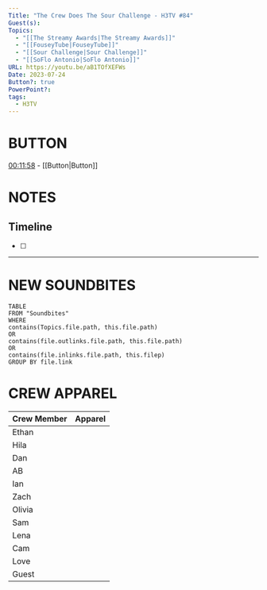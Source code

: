 ```yaml
---
Title: "The Crew Does The Sour Challenge - H3TV #84"
Guest(s): 
Topics:
  - "[[The Streamy Awards|The Streamy Awards]]"
  - "[[FouseyTube|FouseyTube]]"
  - "[[Sour Challenge|Sour Challenge]]"
  - "[[SoFlo Antonio|SoFlo Antonio]]"
URL: https://youtu.be/aB1TOfXEFWs
Date: 2023-07-24
Button?: true
PowerPoint?: 
tags:
  - H3TV
---
```

# BUTTON
[00:11:58](https://www.youtube.com/watch?v=aB1TOfXEFWs&t=718s) - [[Button|Button]]
# NOTES

## Timeline
- [ ] 


___
# NEW SOUNDBITES
``` dataview
TABLE
FROM "Soundbites"
WHERE 
contains(Topics.file.path, this.file.path) 
OR 
contains(file.outlinks.file.path, this.file.path)
OR
contains(file.inlinks.file.path, this.filep)
GROUP BY file.link
```

# CREW APPAREL

| Crew Member | Apparel |
| ----------- | ------- |
| Ethan       |         |
| Hila        |         |
| Dan         |         |
| AB          |         |
| Ian         |         |
| Zach        |         |
| Olivia      |         |
| Sam         |         |
| Lena        |         |
| Cam         |         |
| Love        |         |
| Guest       |         |